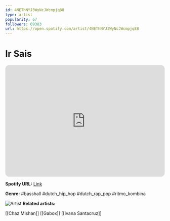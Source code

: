 ```yaml
---
id: 4NEThNYJ3WyNcJWcmpjq88
type: artist
popularity: 67
followers: 69383
url: https://open.spotify.com/artist/4NEThNYJ3WyNcJWcmpjq88
---
```

# Ir Sais

<iframe style="border-radius:12px" src="https://open.spotify.com/embed/artist/4NEThNYJ3WyNcJWcmpjq88" width="100%" height="352" frameBorder="0" allowfullscreen="" allow="autoplay; clipboard-write; encrypted-media; fullscreen; picture-in-picture" loading="lazy"></iframe>

**Spotify URL:** [Link](https://open.spotify.com/artist/4NEThNYJ3WyNcJWcmpjq88)

**Genre:**  #basshall #dutch_hip_hop #dutch_rap_pop #ritmo_kombina

![Artist](https://i.scdn.co/image/ab6761610000e5ebcffad198078fcc92545468a7)
**Related artists:**

[[Chaz Mishan]]
[[Gabox]]
[[Ivana Santacruz]]
